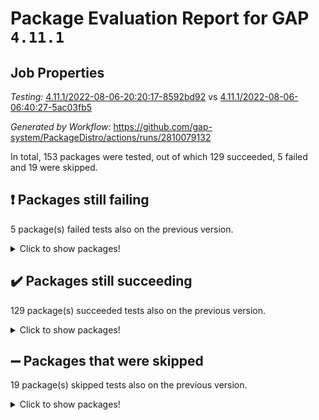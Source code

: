 # Package Evaluation Report for GAP `4.11.1`

## Job Properties

*Testing:* [4.11.1/2022-08-06-20:20:17-8592bd92](https://github.com/gap-system/PackageDistro/blob/data/reports/4.11.1/2022-08-06-20:20:17-8592bd92) vs [4.11.1/2022-08-06-06:40:27-5ac03fb5](https://github.com/gap-system/PackageDistro/blob/data/reports/4.11.1/2022-08-06-06:40:27-5ac03fb5)

*Generated by Workflow:* https://github.com/gap-system/PackageDistro/actions/runs/2810079132

In total, 153 packages were tested, out of which 129 succeeded, 5 failed and 19 were skipped.

## :exclamation: Packages still failing

5 package(s) failed tests also on the previous version.
<details><summary>Click to show packages!</summary>

- francy 1.2.4 [(failure)](https://github.com/gap-system/PackageDistro/runs/7707230566?check_suite_focus=true)
- hap 1.46 [(failure)](https://github.com/gap-system/PackageDistro/runs/7707230765?check_suite_focus=true)
- packagemanager 1.2 [(failure)](https://github.com/gap-system/PackageDistro/runs/7707231927?check_suite_focus=true)
- recog 1.3.2 [(failure)](https://github.com/gap-system/PackageDistro/runs/7707232171?check_suite_focus=true)
- semigroups 5.0.0 [(failure)](https://github.com/gap-system/PackageDistro/runs/7707232250?check_suite_focus=true)
</details>

## :heavy_check_mark: Packages still succeeding

129 package(s) succeeded tests also on the previous version.
<details><summary>Click to show packages!</summary>

- ace 5.5 [(success)](https://github.com/gap-system/PackageDistro/runs/7707229300?check_suite_focus=true)
- aclib 1.3.2 [(success)](https://github.com/gap-system/PackageDistro/runs/7707229318?check_suite_focus=true)
- agt 0.2 [(success)](https://github.com/gap-system/PackageDistro/runs/7707229334?check_suite_focus=true)
- alnuth 3.2.1 [(success)](https://github.com/gap-system/PackageDistro/runs/7707229353?check_suite_focus=true)
- anupq 3.2.6 [(success)](https://github.com/gap-system/PackageDistro/runs/7707229367?check_suite_focus=true)
- atlasrep 2.1.4 [(success)](https://github.com/gap-system/PackageDistro/runs/7707229376?check_suite_focus=true)
- autodoc 2022.07.10 [(success)](https://github.com/gap-system/PackageDistro/runs/7707229399?check_suite_focus=true)
- automata 1.15 [(success)](https://github.com/gap-system/PackageDistro/runs/7707229410?check_suite_focus=true)
- automgrp 1.3.2 [(success)](https://github.com/gap-system/PackageDistro/runs/7707229425?check_suite_focus=true)
- autpgrp 1.11 [(success)](https://github.com/gap-system/PackageDistro/runs/7707229442?check_suite_focus=true)
- cap 2022.06-05 [(success)](https://github.com/gap-system/PackageDistro/runs/7707229455?check_suite_focus=true)
- caratinterface 2.3.4 [(success)](https://github.com/gap-system/PackageDistro/runs/7707229468?check_suite_focus=true)
- cddinterface 2020.06.24 [(success)](https://github.com/gap-system/PackageDistro/runs/7707229484?check_suite_focus=true)
- circle 1.6.5 [(success)](https://github.com/gap-system/PackageDistro/runs/7707229524?check_suite_focus=true)
- classicpres 1.22 [(success)](https://github.com/gap-system/PackageDistro/runs/7707229687?check_suite_focus=true)
- cohomolo 1.6.10 [(success)](https://github.com/gap-system/PackageDistro/runs/7707229772?check_suite_focus=true)
- congruence 1.2.4 [(success)](https://github.com/gap-system/PackageDistro/runs/7707229852?check_suite_focus=true)
- corelg 1.56 [(success)](https://github.com/gap-system/PackageDistro/runs/7707229962?check_suite_focus=true)
- crime 1.6 [(success)](https://github.com/gap-system/PackageDistro/runs/7707230034?check_suite_focus=true)
- crisp 1.4.5 [(success)](https://github.com/gap-system/PackageDistro/runs/7707230069?check_suite_focus=true)
- crypting 0.10 [(success)](https://github.com/gap-system/PackageDistro/runs/7707230109?check_suite_focus=true)
- cryst 4.1.25 [(success)](https://github.com/gap-system/PackageDistro/runs/7707230147?check_suite_focus=true)
- crystcat 1.1.10 [(success)](https://github.com/gap-system/PackageDistro/runs/7707230195?check_suite_focus=true)
- ctbllib 1.3.4 [(success)](https://github.com/gap-system/PackageDistro/runs/7707230235?check_suite_focus=true)
- cubefree 1.19 [(success)](https://github.com/gap-system/PackageDistro/runs/7707230269?check_suite_focus=true)
- curlinterface 2.2.2 [(success)](https://github.com/gap-system/PackageDistro/runs/7707230303?check_suite_focus=true)
- cvec 2.7.6 [(success)](https://github.com/gap-system/PackageDistro/runs/7707230326?check_suite_focus=true)
- datastructures 0.2.7 [(success)](https://github.com/gap-system/PackageDistro/runs/7707230353?check_suite_focus=true)
- deepthought 1.0.5 [(success)](https://github.com/gap-system/PackageDistro/runs/7707230371?check_suite_focus=true)
- design 1.7 [(success)](https://github.com/gap-system/PackageDistro/runs/7707230384?check_suite_focus=true)
- difsets 2.3.1 [(success)](https://github.com/gap-system/PackageDistro/runs/7707230397?check_suite_focus=true)
- digraphs 1.5.3 [(success)](https://github.com/gap-system/PackageDistro/runs/7707230415?check_suite_focus=true)
- edim 1.3.5 [(success)](https://github.com/gap-system/PackageDistro/runs/7707230433?check_suite_focus=true)
- example 4.3.2 [(success)](https://github.com/gap-system/PackageDistro/runs/7707230442?check_suite_focus=true)
- factint 1.6.3 [(success)](https://github.com/gap-system/PackageDistro/runs/7707230454?check_suite_focus=true)
- ferret 1.0.8 [(success)](https://github.com/gap-system/PackageDistro/runs/7707230468?check_suite_focus=true)
- fga 1.4.0 [(success)](https://github.com/gap-system/PackageDistro/runs/7707230472?check_suite_focus=true)
- fining 1.5 [(success)](https://github.com/gap-system/PackageDistro/runs/7707230483?check_suite_focus=true)
- float 1.0.3 [(success)](https://github.com/gap-system/PackageDistro/runs/7707230502?check_suite_focus=true)
- format 1.4.3 [(success)](https://github.com/gap-system/PackageDistro/runs/7707230518?check_suite_focus=true)
- forms 1.2.8 [(success)](https://github.com/gap-system/PackageDistro/runs/7707230535?check_suite_focus=true)
- fplsa 1.2.5 [(success)](https://github.com/gap-system/PackageDistro/runs/7707230545?check_suite_focus=true)
- fr 2.4.9 [(success)](https://github.com/gap-system/PackageDistro/runs/7707230552?check_suite_focus=true)
- fwtree 1.3 [(success)](https://github.com/gap-system/PackageDistro/runs/7707230586?check_suite_focus=true)
- gbnp 1.0.5 [(success)](https://github.com/gap-system/PackageDistro/runs/7707230600?check_suite_focus=true)
- generalizedmorphismsforcap 2022.05-01 [(success)](https://github.com/gap-system/PackageDistro/runs/7707230610?check_suite_focus=true)
- genss 1.6.7 [(success)](https://github.com/gap-system/PackageDistro/runs/7707230628?check_suite_focus=true)
- gradedringforhomalg 2022.07-01 [(success)](https://github.com/gap-system/PackageDistro/runs/7707230653?check_suite_focus=true)
- grape 4.8.5 [(success)](https://github.com/gap-system/PackageDistro/runs/7707230664?check_suite_focus=true)
- groupoids 1.69 [(success)](https://github.com/gap-system/PackageDistro/runs/7707230691?check_suite_focus=true)
- grpconst 2.6.2 [(success)](https://github.com/gap-system/PackageDistro/runs/7707230706?check_suite_focus=true)
- guarana 0.96.3 [(success)](https://github.com/gap-system/PackageDistro/runs/7707230730?check_suite_focus=true)
- guava 3.16 [(success)](https://github.com/gap-system/PackageDistro/runs/7707230749?check_suite_focus=true)
- hapcryst 0.1.15 [(success)](https://github.com/gap-system/PackageDistro/runs/7707230791?check_suite_focus=true)
- hecke 1.5.3 [(success)](https://github.com/gap-system/PackageDistro/runs/7707230820?check_suite_focus=true)
- help 3.5 [(success)](https://github.com/gap-system/PackageDistro/runs/7707230839?check_suite_focus=true)
- idrel 2.44 [(success)](https://github.com/gap-system/PackageDistro/runs/7707230856?check_suite_focus=true)
- images 1.3.1 [(success)](https://github.com/gap-system/PackageDistro/runs/7707230879?check_suite_focus=true)
- intpic 0.3.0 [(success)](https://github.com/gap-system/PackageDistro/runs/7707230895?check_suite_focus=true)
- io 4.7.2 [(success)](https://github.com/gap-system/PackageDistro/runs/7707230908?check_suite_focus=true)
- irredsol 1.4.3 [(success)](https://github.com/gap-system/PackageDistro/runs/7707230927?check_suite_focus=true)
- json 2.1.0 [(success)](https://github.com/gap-system/PackageDistro/runs/7707230942?check_suite_focus=true)
- jupyterkernel 1.4.1 [(success)](https://github.com/gap-system/PackageDistro/runs/7707230958?check_suite_focus=true)
- jupyterviz 1.5.1 [(success)](https://github.com/gap-system/PackageDistro/runs/7707230975?check_suite_focus=true)
- kan 1.34 [(success)](https://github.com/gap-system/PackageDistro/runs/7707231012?check_suite_focus=true)
- kbmag 1.5.9 [(success)](https://github.com/gap-system/PackageDistro/runs/7707231031?check_suite_focus=true)
- laguna 3.9.5 [(success)](https://github.com/gap-system/PackageDistro/runs/7707231044?check_suite_focus=true)
- liealgdb 2.2.1 [(success)](https://github.com/gap-system/PackageDistro/runs/7707231059?check_suite_focus=true)
- liepring 2.7 [(success)](https://github.com/gap-system/PackageDistro/runs/7707231074?check_suite_focus=true)
- liering 2.4.2 [(success)](https://github.com/gap-system/PackageDistro/runs/7707231093?check_suite_focus=true)
- linearalgebraforcap 2022.06-03 [(success)](https://github.com/gap-system/PackageDistro/runs/7707231109?check_suite_focus=true)
- loops 3.4.2 [(success)](https://github.com/gap-system/PackageDistro/runs/7707231140?check_suite_focus=true)
- lpres 1.0.3 [(success)](https://github.com/gap-system/PackageDistro/runs/7707231153?check_suite_focus=true)
- majoranaalgebras 1.4 [(success)](https://github.com/gap-system/PackageDistro/runs/7707231168?check_suite_focus=true)
- mapclass 1.4.5 [(success)](https://github.com/gap-system/PackageDistro/runs/7707231184?check_suite_focus=true)
- matgrp 0.64 [(success)](https://github.com/gap-system/PackageDistro/runs/7707231204?check_suite_focus=true)
- modisom 2.5.2 [(success)](https://github.com/gap-system/PackageDistro/runs/7707231224?check_suite_focus=true)
- modulepresentationsforcap 2022.05-03 [(success)](https://github.com/gap-system/PackageDistro/runs/7707231239?check_suite_focus=true)
- monoidalcategories 2022.06-07 [(success)](https://github.com/gap-system/PackageDistro/runs/7707231274?check_suite_focus=true)
- nconvex 2020.11-04 [(success)](https://github.com/gap-system/PackageDistro/runs/7707231351?check_suite_focus=true)
- nilmat 1.4.2 [(success)](https://github.com/gap-system/PackageDistro/runs/7707231433?check_suite_focus=true)
- nock 1.5 [(success)](https://github.com/gap-system/PackageDistro/runs/7707231533?check_suite_focus=true)
- normalizinterface 1.3.3 [(success)](https://github.com/gap-system/PackageDistro/runs/7707231640?check_suite_focus=true)
- nq 2.5.8 [(success)](https://github.com/gap-system/PackageDistro/runs/7707231742?check_suite_focus=true)
- numericalsgps 1.3.1 [(success)](https://github.com/gap-system/PackageDistro/runs/7707231818?check_suite_focus=true)
- openmath 11.5.1 [(success)](https://github.com/gap-system/PackageDistro/runs/7707231861?check_suite_focus=true)
- orb 4.8.5 [(success)](https://github.com/gap-system/PackageDistro/runs/7707231893?check_suite_focus=true)
- patternclass 2.4.2 [(success)](https://github.com/gap-system/PackageDistro/runs/7707231951?check_suite_focus=true)
- permut 2.0.4 [(success)](https://github.com/gap-system/PackageDistro/runs/7707231992?check_suite_focus=true)
- polenta 1.3.10 [(success)](https://github.com/gap-system/PackageDistro/runs/7707232024?check_suite_focus=true)
- polymaking 0.8.6 [(success)](https://github.com/gap-system/PackageDistro/runs/7707232041?check_suite_focus=true)
- primgrp 3.4.2 [(success)](https://github.com/gap-system/PackageDistro/runs/7707232067?check_suite_focus=true)
- profiling 2.5.0 [(success)](https://github.com/gap-system/PackageDistro/runs/7707232086?check_suite_focus=true)
- qpa 1.34 [(success)](https://github.com/gap-system/PackageDistro/runs/7707232096?check_suite_focus=true)
- quagroup 1.8.3 [(success)](https://github.com/gap-system/PackageDistro/runs/7707232110?check_suite_focus=true)
- radiroot 2.9 [(success)](https://github.com/gap-system/PackageDistro/runs/7707232130?check_suite_focus=true)
- rcwa 4.7.0 [(success)](https://github.com/gap-system/PackageDistro/runs/7707232142?check_suite_focus=true)
- rds 1.8 [(success)](https://github.com/gap-system/PackageDistro/runs/7707232158?check_suite_focus=true)
- repndecomp 1.2.1 [(success)](https://github.com/gap-system/PackageDistro/runs/7707232186?check_suite_focus=true)
- repsn 3.1.0 [(success)](https://github.com/gap-system/PackageDistro/runs/7707232203?check_suite_focus=true)
- resclasses 4.7.3 [(success)](https://github.com/gap-system/PackageDistro/runs/7707232219?check_suite_focus=true)
- scscp 2.3.1 [(success)](https://github.com/gap-system/PackageDistro/runs/7707232233?check_suite_focus=true)
- sglppow 2.2 [(success)](https://github.com/gap-system/PackageDistro/runs/7707232263?check_suite_focus=true)
- sgpviz 0.999.5 [(success)](https://github.com/gap-system/PackageDistro/runs/7707232276?check_suite_focus=true)
- simpcomp 2.1.14 [(success)](https://github.com/gap-system/PackageDistro/runs/7707232294?check_suite_focus=true)
- singular 2020.12.18 [(success)](https://github.com/gap-system/PackageDistro/runs/7707232318?check_suite_focus=true)
- sla 1.5.3 [(success)](https://github.com/gap-system/PackageDistro/runs/7707232335?check_suite_focus=true)
- smallgrp 1.5 [(success)](https://github.com/gap-system/PackageDistro/runs/7707232358?check_suite_focus=true)
- smallsemi 0.6.13 [(success)](https://github.com/gap-system/PackageDistro/runs/7707232381?check_suite_focus=true)
- sonata 2.9.4 [(success)](https://github.com/gap-system/PackageDistro/runs/7707232402?check_suite_focus=true)
- sophus 1.26 [(success)](https://github.com/gap-system/PackageDistro/runs/7707232418?check_suite_focus=true)
- spinsym 1.5.2 [(success)](https://github.com/gap-system/PackageDistro/runs/7707232435?check_suite_focus=true)
- symbcompcc 1.3.2 [(success)](https://github.com/gap-system/PackageDistro/runs/7707232462?check_suite_focus=true)
- thelma 1.3 [(success)](https://github.com/gap-system/PackageDistro/runs/7707232480?check_suite_focus=true)
- tomlib 1.2.9 [(success)](https://github.com/gap-system/PackageDistro/runs/7707232498?check_suite_focus=true)
- toric 1.9.5 [(success)](https://github.com/gap-system/PackageDistro/runs/7707232523?check_suite_focus=true)
- toricvarieties 2022.07.13 [(success)](https://github.com/gap-system/PackageDistro/runs/7707232546?check_suite_focus=true)
- transgrp 3.6.3 [(success)](https://github.com/gap-system/PackageDistro/runs/7707232564?check_suite_focus=true)
- ugaly 4.0.3 [(success)](https://github.com/gap-system/PackageDistro/runs/7707232580?check_suite_focus=true)
- unipot 1.5 [(success)](https://github.com/gap-system/PackageDistro/runs/7707232596?check_suite_focus=true)
- unitlib 4.1.0 [(success)](https://github.com/gap-system/PackageDistro/runs/7707232608?check_suite_focus=true)
- utils 0.76 [(success)](https://github.com/gap-system/PackageDistro/runs/7707232624?check_suite_focus=true)
- uuid 0.7 [(success)](https://github.com/gap-system/PackageDistro/runs/7707232644?check_suite_focus=true)
- walrus 0.9991 [(success)](https://github.com/gap-system/PackageDistro/runs/7707232660?check_suite_focus=true)
- wedderga 4.10.2 [(success)](https://github.com/gap-system/PackageDistro/runs/7707232679?check_suite_focus=true)
- xmod 2.88 [(success)](https://github.com/gap-system/PackageDistro/runs/7707232698?check_suite_focus=true)
- xmodalg 1.22 [(success)](https://github.com/gap-system/PackageDistro/runs/7707232719?check_suite_focus=true)
- yangbaxter 0.10.0 [(success)](https://github.com/gap-system/PackageDistro/runs/7707232732?check_suite_focus=true)
- zeromqinterface 0.14 [(success)](https://github.com/gap-system/PackageDistro/runs/7707232749?check_suite_focus=true)
</details>

## :heavy_minus_sign: Packages that were skipped

19 package(s) skipped tests also on the previous version.
<details><summary>Click to show packages!</summary>

- 4ti2interface 2022.03-01 [(skipped)](https://github.com/gap-system/PackageDistro/runs/7707183279?check_suite_focus=true)
- browse 1.8.14 [(skipped)](https://github.com/gap-system/PackageDistro/runs/7707183279?check_suite_focus=true)
- examplesforhomalg 2022.03-01 [(skipped)](https://github.com/gap-system/PackageDistro/runs/7707183279?check_suite_focus=true)
- gapdoc 1.6.5 [(skipped)](https://github.com/gap-system/PackageDistro/runs/7707183279?check_suite_focus=true)
- gauss 2022.03-01 [(skipped)](https://github.com/gap-system/PackageDistro/runs/7707183279?check_suite_focus=true)
- gaussforhomalg 2022.03-01 [(skipped)](https://github.com/gap-system/PackageDistro/runs/7707183279?check_suite_focus=true)
- gradedmodules 2022.03-01 [(skipped)](https://github.com/gap-system/PackageDistro/runs/7707183279?check_suite_focus=true)
- homalg 2022.03-01 [(skipped)](https://github.com/gap-system/PackageDistro/runs/7707183279?check_suite_focus=true)
- homalgtocas 2022.07-01 [(skipped)](https://github.com/gap-system/PackageDistro/runs/7707183279?check_suite_focus=true)
- io_forhomalg 2022.03-01 [(skipped)](https://github.com/gap-system/PackageDistro/runs/7707183279?check_suite_focus=true)
- itc 1.5.1 [(skipped)](https://github.com/gap-system/PackageDistro/runs/7707183279?check_suite_focus=true)
- localizeringforhomalg 2022.03-01 [(skipped)](https://github.com/gap-system/PackageDistro/runs/7707183279?check_suite_focus=true)
- matricesforhomalg 2022.06-01 [(skipped)](https://github.com/gap-system/PackageDistro/runs/7707183279?check_suite_focus=true)
- modules 2022.03-01 [(skipped)](https://github.com/gap-system/PackageDistro/runs/7707183279?check_suite_focus=true)
- polycyclic 2.16 [(skipped)](https://github.com/gap-system/PackageDistro/runs/7707183279?check_suite_focus=true)
- ringsforhomalg 2022.07-01 [(skipped)](https://github.com/gap-system/PackageDistro/runs/7707183279?check_suite_focus=true)
- sco 2022.03-01 [(skipped)](https://github.com/gap-system/PackageDistro/runs/7707183279?check_suite_focus=true)
- toolsforhomalg 2022.05-01 [(skipped)](https://github.com/gap-system/PackageDistro/runs/7707183279?check_suite_focus=true)
- xgap 4.31 [(skipped)](https://github.com/gap-system/PackageDistro/runs/7707183279?check_suite_focus=true)
</details>

